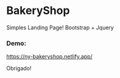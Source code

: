 # BakeryShop
Simples Landing Page! 
Bootstrap + Jquery 

### Demo: 
https://ny-bakeryshop.netlify.app/

Obrigado!
